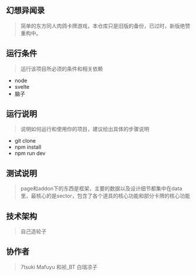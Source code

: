## 幻想异闻录
> 简单的东方同人肉鸽卡牌游戏，本仓库只是旧版的备份，已过时，新版绝赞重构中。



## 运行条件
> 运行该项目所必须的条件和相关依赖
* node
* svelte
* 脑子



## 运行说明
> 说明如何运行和使用你的项目，建议给出具体的步骤说明
* git clone
* npm install
* npm run dev



## 测试说明
> page和addon下的东西是框架，主要的数据以及设计细节都集中在data里，最核心的是sector，包含了各个道具的核心功能和部分卡牌的核心功能



## 技术架构
> 自己造轮子  


## 协作者
> 7tsuki
> Mafuyu
> 和祯_BT
> 白瑞凉子
